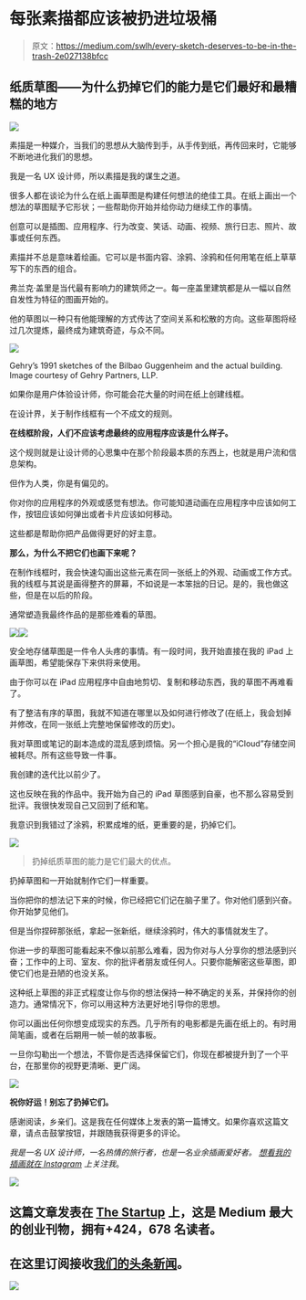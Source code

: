 # 每张素描都应该被扔进垃圾桶

> 原文：<https://medium.com/swlh/every-sketch-deserves-to-be-in-the-trash-2e027138bfcc>

## 纸质草图——为什么扔掉它们的能力是它们最好和最糟糕的地方

![](img/af20ee1fdca848e89fab986ffeae1997.png)

素描是一种媒介，当我们的思想从大脑传到手，从手传到纸，再传回来时，它能够不断地进化我们的思想。

我是一名 UX 设计师，所以素描是我的谋生之道。

很多人都在谈论为什么在纸上画草图是构建任何想法的绝佳工具。在纸上画出一个想法的草图赋予它形状；一些帮助你开始并给你动力继续工作的事情。

创意可以是插图、应用程序、行为改变、笑话、动画、视频、旅行日志、照片、故事或任何东西。

素描并不总是意味着绘画。它可以是书面内容、涂鸦、涂鸦和任何用笔在纸上草草写下的东西的组合。

弗兰克·盖里是当代最有影响力的建筑师之一。每一座盖里建筑都是从一幅以自然自发性为特征的图画开始的。

他的草图以一种只有他能理解的方式传达了空间关系和松散的方向。这些草图将经过几次提炼，最终成为建筑奇迹，与众不同。

![](img/3912e537560e21eebae5857fafe291fb.png)

Gehry’s 1991 sketches of the Bilbao Guggenheim and the actual building. Image courtesy of Gehry Partners, LLP.

如果你是用户体验设计师，你可能会花大量的时间在纸上创建线框。

在设计界，关于制作线框有一个不成文的规则。

**在线框阶段，人们不应该考虑最终的应用程序应该是什么样子。**

这个规则就是让设计师的心思集中在那个阶段最本质的东西上，也就是用户流和信息架构。

但作为人类，你是有偏见的。

你对你的应用程序的外观或感觉有想法。你可能知道动画在应用程序中应该如何工作，按钮应该如何弹出或者卡片应该如何移动。

这些都是帮助你把产品做得更好的好主意。

**那么，为什么不把它们也画下来呢？**

在制作线框时，我会快速勾画出这些元素在同一张纸上的外观、动画或工作方式。我的线框与其说是画得整齐的屏幕，不如说是一本笨拙的日记。是的，我也做这些，但是在以后的阶段。

通常塑造我最终作品的是那些难看的草图。

![](img/a9e65db399650a6ca25751d18a464f0b.png)![](img/3b02e2ae82f7f3ab6d6a67c720c22ad6.png)

安全地存储草图是一件令人头疼的事情。有一段时间，我开始直接在我的 iPad 上画草图，希望能保存下来供将来使用。

由于你可以在 iPad 应用程序中自由地剪切、复制和移动东西，我的草图不再难看了。

有了整洁有序的草图，我就不知道在哪里以及如何进行修改了(在纸上，我会划掉并修改，在同一张纸上完整地保留修改的历史)。

我对草图或笔记的副本造成的混乱感到烦恼。另一个担心是我的“iCloud”存储空间被耗尽。所有这些导致一件事。

我创建的迭代比以前少了。

这也反映在我的作品中。我开始为自己的 iPad 草图感到自豪，也不那么容易受到批评。我很快发现自己又回到了纸和笔。

我意识到我错过了涂鸦，积累成堆的纸，更重要的是，扔掉它们。

![](img/bf409d8ff2deb07fe46daeb6bc9a2b14.png)

> 扔掉纸质草图的能力是它们最大的优点。

扔掉草图和一开始就制作它们一样重要。

当你把你的想法记下来的时候，你已经把它们记在脑子里了。你对他们感到兴奋。你开始梦见他们。

但是当你捏碎那张纸，拿起一张新纸，继续涂鸦时，伟大的事情就发生了。

你进一步的草图可能看起来不像以前那么难看，因为你对与人分享你的想法感到兴奋；工作中的上司、室友、你的批评者朋友或任何人。只要你能解密这些草图，即使它们也是丑陋的也没关系。

这种纸上草图的非正式程度让你与你的想法保持一种不确定的关系，并保持你的创造力。通常情况下，你可以用这种方法更好地引导你的思想。

你可以画出任何你想变成现实的东西。几乎所有的电影都是先画在纸上的。有时用简笔画，或者在后期用一帧一帧的故事板。

一旦你勾勒出一个想法，不管你是否选择保留它们，你现在都被提升到了一个平台，在那里你的视野更清晰、更广阔。

![](img/34d7a14119085454591e8eca80ec04f8.png)

**祝你好运！别忘了扔掉它们。**

感谢阅读，乡亲们。这是我在任何媒体上发表的第一篇博文。如果你喜欢这篇文章，请点击鼓掌按钮，并跟随我获得更多的评论。

*我是一名 UX 设计师，一名热情的旅行者，也是一名业余插画爱好者。* [*想看我的插画就在 *Instagram**](https://www.instagram.com/alokedasseri/) *上关注我*。

[![](img/308a8d84fb9b2fab43d66c117fcc4bb4.png)](https://medium.com/swlh)

## 这篇文章发表在 [The Startup](https://medium.com/swlh) 上，这是 Medium 最大的创业刊物，拥有+424，678 名读者。

## 在这里订阅接收[我们的头条新闻](https://growthsupply.com/the-startup-newsletter/)。

[![](img/b0164736ea17a63403e660de5dedf91a.png)](https://medium.com/swlh)